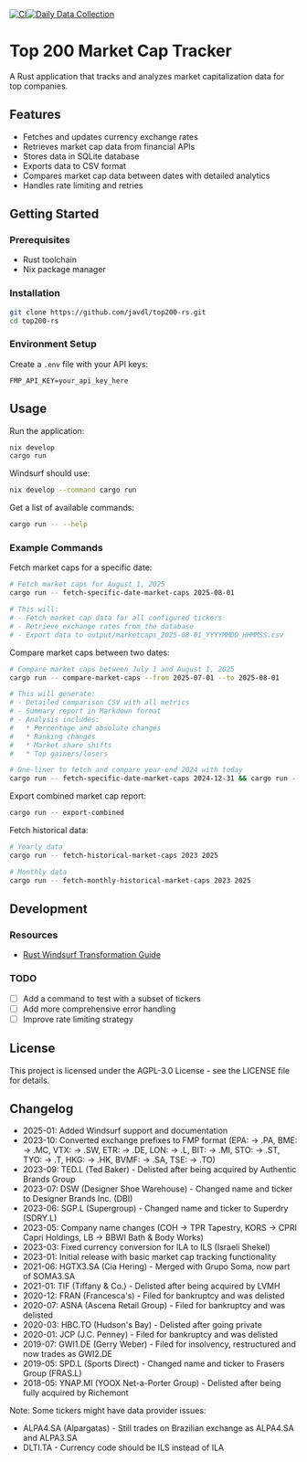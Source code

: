 <!--
SPDX-FileCopyrightText: 2025 Joost van der Laan <joost@fashionunited.com>

SPDX-License-Identifier: AGPL-3.0-only
-->

[![CI](https://github.com/javdl/top200-rs/actions/workflows/ci.yml/badge.svg)](https://github.com/javdl/top200-rs/actions/workflows/ci.yml)[![Daily Data Collection](https://github.com/javdl/top200-rs/actions/workflows/daily-run.yml/badge.svg)](https://github.com/javdl/top200-rs/actions/workflows/daily-run.yml)

# Top 200 Market Cap Tracker

A Rust application that tracks and analyzes market capitalization data for top companies.

## Features

- Fetches and updates currency exchange rates
- Retrieves market cap data from financial APIs
- Stores data in SQLite database
- Exports data to CSV format
- Compares market cap data between dates with detailed analytics
- Handles rate limiting and retries

## Getting Started

### Prerequisites

- Rust toolchain
- Nix package manager

### Installation

```bash
git clone https://github.com/javdl/top200-rs.git
cd top200-rs
```

### Environment Setup

Create a `.env` file with your API keys:

```env
FMP_API_KEY=your_api_key_here
```

## Usage

Run the application:

```bash
nix develop 
cargo run
```

Windsurf should use:

```bash
nix develop --command cargo run
```

Get a list of available commands:

```bash
cargo run -- --help
```

### Example Commands

Fetch market caps for a specific date:

```bash
# Fetch market caps for August 1, 2025
cargo run -- fetch-specific-date-market-caps 2025-08-01

# This will:
# - Fetch market cap data for all configured tickers
# - Retrieve exchange rates from the database
# - Export data to output/marketcaps_2025-08-01_YYYYMMDD_HHMMSS.csv
```

Compare market caps between two dates:

```bash
# Compare market caps between July 1 and August 1, 2025
cargo run -- compare-market-caps --from 2025-07-01 --to 2025-08-01

# This will generate:
# - Detailed comparison CSV with all metrics
# - Summary report in Markdown format
# - Analysis includes:
#   * Percentage and absolute changes
#   * Ranking changes
#   * Market share shifts
#   * Top gainers/losers

# One-liner to fetch and compare year-end 2024 with today
cargo run -- fetch-specific-date-market-caps 2024-12-31 && cargo run -- fetch-specific-date-market-caps $(date +%Y-%m-%d) && cargo run -- compare-market-caps --from 2024-12-31 --to $(date +%Y-%m-%d)
```

Export combined market cap report:

```bash
cargo run -- export-combined
```

Fetch historical data:

```bash
# Yearly data
cargo run -- fetch-historical-market-caps 2023 2025

# Monthly data
cargo run -- fetch-monthly-historical-market-caps 2023 2025
```

## Development

### Resources

- [Rust Windsurf Transformation Guide](https://neoexogenesis.com/posts/rust-windsurf-transformation/)

### TODO

- [ ] Add a command to test with a subset of tickers
- [ ] Add more comprehensive error handling
- [ ] Improve rate limiting strategy

## License

This project is licensed under the AGPL-3.0 License - see the LICENSE file for details.

## Changelog

- 2025-01: Added Windsurf support and documentation
- 2023-10: Converted exchange prefixes to FMP format (EPA: -> .PA, BME: -> .MC, VTX: -> .SW, ETR: -> .DE, LON: -> .L, BIT: -> .MI, STO: -> .ST, TYO: -> .T, HKG: -> .HK, BVMF: -> .SA, TSE: -> .TO)
- 2023-09: TED.L (Ted Baker) - Delisted after being acquired by Authentic Brands Group
- 2023-07: DSW (Designer Shoe Warehouse) - Changed name and ticker to Designer Brands Inc. (DBI)
- 2023-06: SGP.L (Supergroup) - Changed name and ticker to Superdry (SDRY.L)
- 2023-05: Company name changes (COH -> TPR Tapestry, KORS -> CPRI Capri Holdings, LB -> BBWI Bath & Body Works)
- 2023-03: Fixed currency conversion for ILA to ILS (Israeli Shekel)
- 2023-01: Initial release with basic market cap tracking functionality
- 2021-06: HGTX3.SA (Cia Hering) - Merged with Grupo Soma, now part of SOMA3.SA
- 2021-01: TIF (Tiffany & Co.) - Delisted after being acquired by LVMH
- 2020-12: FRAN (Francesca's) - Filed for bankruptcy and was delisted
- 2020-07: ASNA (Ascena Retail Group) - Filed for bankruptcy and was delisted
- 2020-03: HBC.TO (Hudson's Bay) - Delisted after going private
- 2020-01: JCP (J.C. Penney) - Filed for bankruptcy and was delisted
- 2019-07: GWI1.DE (Gerry Weber) - Filed for insolvency, restructured and now trades as GWI2.DE
- 2019-05: SPD.L (Sports Direct) - Changed name and ticker to Frasers Group (FRAS.L)
- 2018-05: YNAP.MI (YOOX Net-a-Porter Group) - Delisted after being fully acquired by Richemont

Note: Some tickers might have data provider issues:

- ALPA4.SA (Alpargatas) - Still trades on Brazilian exchange as ALPA4.SA and ALPA3.SA
- DLTI.TA - Currency code should be ILS instead of ILA
